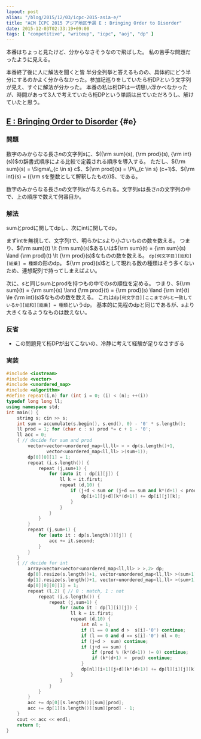 ```yaml
---
layout: post
alias: "/blog/2015/12/03/icpc-2015-asia-e/"
title: "ACM ICPC 2015 アジア地区予選 E : Bringing Order to Disorder"
date: 2015-12-03T02:33:19+09:00
tags: [ "competitive", "writeup", "icpc", "aoj", "dp" ]
---
```


本番はちょっと見たけど、分からなさそうなので飛ばした。
私の苦手な問題だったように見える。

本番終了後に人に解法を聞くと皆 半分全列挙と答えるものの、具体的にどう半分にするのかよく分からなかった。参加記巡りをしていたら桁DPという文字列が見え、すぐに解法が分かった。
本番の私は桁DPは一切思い浮かべなかったが、時間があって3人で考えていたら桁DPという単語は出ていただろうし、解けていたと思う。

<!-- more -->

## [E : Bringing Order to Disorder](http://judge.u-aizu.ac.jp/onlinejudge/cdescription.jsp?cid=ICPCOOC2015&pid=E) {#e}

### 問題

数字のみからなる長さ$n$の文字列$s$に、$({\rm sum}(s), {\rm prod}(s), {\rm int}(s))$の辞書式順序による比較で定義される順序を導入する。
ただし、${\rm sum}(s) = \Sigma\_{c \in s} c$、${\rm prod}(s) = \Pi\_{c \in s} (c+1)$、${\rm int}(s) = ({\rm sを整数として解釈したもの})$、である。

数字のみからなる長さ$n$の文字列$s$が与えられる。文字列$s$は長さ$n$の文字列の中で、上の順序で数えて何番目か。

### 解法

sumとprodに関してdpし、次にintに関してdp。

まずintを無視して、文字列$t$で、明らかに$s$より小さいものの数を数える。
つまり、${\rm sum}(t) \lt {\rm sum}(s)$あるいは${\rm sum}(t) = {\rm sum}(s) \land {\rm prod}(t) \lt {\rm prod}(s)$なものの数を数える。
`dp[何文字目][総和][総乗] = 種類`の形のdp。
${\rm prod}(s)$として現れる数の種類はそう多くないため、連想配列で持ってしまえばよい。

次に、$s$と同じsumとprodを持つもの中での$s$の順位を定める。
つまり、${\rm sum}(t) = {\rm sum}(s) \land {\rm prod}(t) = {\rm prod}(s) \land {\rm int}(t) \le {\rm int}(s)$なものの数を数える。
これは`dp[何文字目][ここまでがsと一致しているか][総和][総乗] = 種類`というdp。
基本的に先程のdpと同じであるが、$s$より大きくなるようなものは数えない。

### 反省

-   この問題見て桁DPが出てこないの、冷静に考えて経験が足りなさすぎる

### 実装

``` c++
#include <iostream>
#include <vector>
#include <unordered_map>
#include <algorithm>
#define repeat(i,n) for (int i = 0; (i) < (n); ++(i))
typedef long long ll;
using namespace std;
int main() {
    string s; cin >> s;
    int sum = accumulate(s.begin(), s.end(), 0) - '0' * s.length();
    ll prod = 1; for (char c : s) prod *= c + 1 - '0';
    ll acc = 0;
    { // decide for sum and prod
        vector<vector<unordered_map<ll,ll> > > dp(s.length()+1,
               vector<unordered_map<ll,ll> >(sum+1));
        dp[0][0][1] = 1;
        repeat (i,s.length()) {
            repeat (j,sum+1) {
                for (auto it : dp[i][j]) {
                    ll k = it.first;
                    repeat (d,10) {
                        if (j+d < sum or (j+d == sum and k*(d+1) < prod)) {
                            dp[i+1][j+d][k*(d+1)] += dp[i][j][k];
                        }
                    }
                }
            }
        }
        repeat (j,sum+1) {
            for (auto it : dp[s.length()][j]) {
                acc += it.second;
            }
        }
    }
    { // decide for int
        array<vector<vector<unordered_map<ll,ll> > >,2> dp;
        dp[0].resize(s.length()+1, vector<unordered_map<ll,ll> >(sum+1));
        dp[1].resize(s.length()+1, vector<unordered_map<ll,ll> >(sum+1));
        dp[0][0][0][1] = 1;
        repeat (l,2) { // 0 : match, 1 : not
            repeat (i,s.length()) {
                repeat (j,sum+1) {
                    for (auto it : dp[l][i][j]) {
                        ll k = it.first;
                        repeat (d,10) {
                            int nl = 1;
                            if (l == 0 and d >  s[i]-'0') continue;
                            if (l == 0 and d == s[i]-'0') nl = 0;
                            if (j+d >  sum) continue;
                            if (j+d == sum) {
                                if (prod % (k*(d+1)) != 0) continue;
                                if (k*(d+1) >  prod) continue;
                            }
                            dp[nl][i+1][j+d][k*(d+1)] += dp[l][i][j][k];
                        }
                    }
                }
            }
        }
        acc += dp[0][s.length()][sum][prod];
        acc += dp[1][s.length()][sum][prod] - 1;
    }
    cout << acc << endl;
    return 0;
}
```
